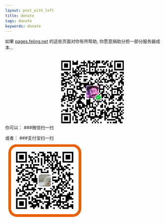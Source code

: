 ```yaml
---
layout: post_with_left
title: donate
tags: donate
keywords: donate
---
```

    
如果 [pages.feling.net](/) 的这些页面对你有所帮助, 你愿意捐助分担一部分服务器成本...

你可以：
###微信扫一扫
![](/images/donate-wechat.png)

或者：
###支付宝扫一扫       
![](/images/donate-alipay-small.png)



